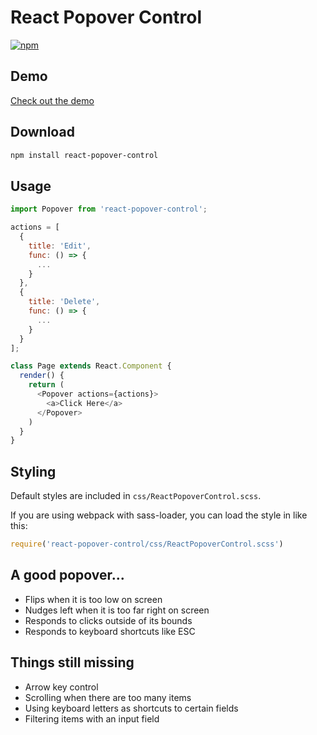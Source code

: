 # React Popover Control

[![npm](https://img.shields.io/npm/v/react-popover-control.svg?style=flat-square)](https://www.npmjs.com/package/react-popover-control)

## Demo

[Check out the demo](http://qimingweng.github.io/react-popover-control)

## Download

```bash
npm install react-popover-control
```

## Usage

```javascript
import Popover from 'react-popover-control';

actions = [
  {
    title: 'Edit',
    func: () => {
      ...
    }
  },
  {
    title: 'Delete',
    func: () => {
      ...
    }
  }
];

class Page extends React.Component {
  render() {
    return (
      <Popover actions={actions}>
        <a>Click Here</a>
      </Popover>
    )
  }
}
```

## Styling

Default styles are included in `css/ReactPopoverControl.scss`.

If you are using webpack with sass-loader, you can load the style in like this:

```javascript
require('react-popover-control/css/ReactPopoverControl.scss')
```

## A good popover...

- Flips when it is too low on screen
- Nudges left when it is too far right on screen
- Responds to clicks outside of its bounds
- Responds to keyboard shortcuts like ESC

## Things still missing

- Arrow key control
- Scrolling when there are too many items
- Using keyboard letters as shortcuts to certain fields
- Filtering items with an input field
